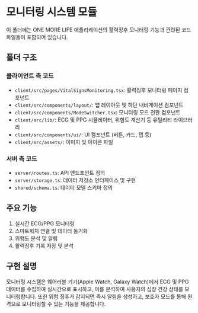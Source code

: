 # 모니터링 시스템 모듈

이 폴더에는 ONE MORE LIFE 애플리케이션의 활력징후 모니터링 기능과 관련된 코드 파일들이 포함되어 있습니다.

## 폴더 구조

### 클라이언트 측 코드

- `client/src/pages/VitalSignsMonitoring.tsx`: 활력징후 모니터링 페이지 컴포넌트
- `client/src/components/layout/`: 앱 레이아웃 및 하단 내비게이션 컴포넌트
- `client/src/components/ModeSwitcher.tsx`: 모니터링 모드 전환 컴포넌트
- `client/src/lib/`: ECG 및 PPG 시뮬레이터, 위험도 계산기 등 유틸리티 라이브러리
- `client/src/components/ui/`: UI 컴포넌트 (버튼, 카드, 탭 등)
- `client/src/assets/`: 이미지 및 아이콘 파일

### 서버 측 코드

- `server/routes.ts`: API 엔드포인트 정의
- `server/storage.ts`: 데이터 저장소 인터페이스 및 구현
- `shared/schema.ts`: 데이터 모델 스키마 정의

## 주요 기능

1. 실시간 ECG/PPG 모니터링
2. 스마트워치 연결 및 데이터 동기화
3. 위험도 분석 및 알림
4. 활력징후 기록 저장 및 분석

## 구현 설명

모니터링 시스템은 웨어러블 기기(Apple Watch, Galaxy Watch)에서 ECG 및 PPG 데이터를 수집하여 실시간으로 표시하고, 이를 분석하여 사용자의 심장 건강 상태를 모니터링합니다. 또한 위험 징후가 감지되면 즉시 알림을 생성하고, 보호자 모드를 통해 원격으로 모니터링할 수 있는 기능을 제공합니다.